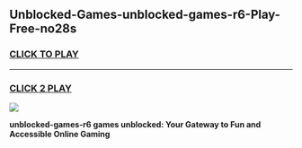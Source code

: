 
## Unblocked-Games-unblocked-games-r6-Play-Free-no28s
<h3>
<a href="https://premium76.site?title=unblocked-games-r6&ref=18A1">CLICK TO PLAY</a></h3>
<hr>

<h3>
<a href="https://premium76.site?title=unblocked-games-r6&ref=18A1">CLICK 2 PLAY</a>
  
</h3>

<a href="https://premium76.site?title=unblocked-games-r6&ref=18A1"><img src="https://clearcache.store/games.png"></a>


**unblocked-games-r6 games unblocked: Your Gateway to Fun and Accessible Online Gaming**
